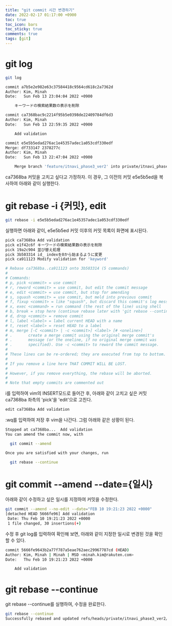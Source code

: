 ```yaml
---
title: "git commit 시간 변경하기"
date: 2022-02-17 01:17:00 +0900
toc: true
toc_icon: bars
toc_sticky: true
comments: true
tags: [git]
---
```


# git log

```bash
git log
```

```bash
commit a7b5e2e982e63c37584418c9564cd618c2a7362d
Author: Kim, Minah
Date:   Sun Feb 13 23:04:04 2022 +0900

    キーワードの検索結果数の表示を削除

commit ca7368bac9c2214f95b5e0398de22409784df6d3
Author: Kim, Minah
Date:   Sun Feb 13 22:59:35 2022 +0900

    Add validation

commit e5e5b5edad276ac1e45357adec1a053cdf330edf
Merge: df733147 2378277c
Author: Kim, Minah
Date:   Sun Feb 13 22:47:04 2022 +0900

    Merge branch 'feature/itnavi_phase3_ver2' into private/itnavi_phase3_ver2/dev_minah
```

ca7368ba 커밋을 고치고 싶다고 가정하자.
이 경우, 그 이전의 커밋 e5e5b5ed을 복사하여 아래와 같이 실행한다.

# git rebase -i {커밋}, edit

```bash
git rebase -i e5e5b5edad276ac1e45357adec1a053cdf330edf
```

실행하면 아래와 같이, e5e5b5ed 커밋 이후의 커밋 목록이 화면에 표시된다.

```bash
pick ca7368ba Add validation
pick e1f42c6f キーワードの検索結果数の表示を削除
pick 19a2c904 並び替え処理
pick 3b503314 id_ indexを0から始まるように変更
pick ca911123 Modify validation for 'keyword'

# Rebase ca7368ba..ca911123 onto 3b503314 (5 commands)
#
# Commands:
# p, pick <commit> = use commit
# r, reword <commit> = use commit, but edit the commit message
# e, edit <commit> = use commit, but stop for amending
# s, squash <commit> = use commit, but meld into previous commit
# f, fixup <commit> = like "squash", but discard this commit's log message
# x, exec <command> = run command (the rest of the line) using shell
# b, break = stop here (continue rebase later with 'git rebase --continue')
# d, drop <commit> = remove commit
# l, label <label> = label current HEAD with a name
# t, reset <label> = reset HEAD to a label
# m, merge [-C <commit> | -c <commit>] <label> [# <oneline>]
# .       create a merge commit using the original merge commit's
# .       message (or the oneline, if no original merge commit was
# .       specified). Use -c <commit> to reword the commit message.
#
# These lines can be re-ordered; they are executed from top to bottom.
#
# If you remove a line here THAT COMMIT WILL BE LOST.
#
# However, if you remove everything, the rebase will be aborted.
#
# Note that empty commits are commented out
```

i를 입력하여 vim의 INSERT모드로 들어간 후, 아래와 같이 고치고 싶은 커밋 ca7368ba 좌측의 'pick'을 'edit'으로 고친다.

```bash
edit ca7368ba Add validation
```

:wq를 입력하여 저장 후 vim을 나간다. 그럼 아래와 같은 상황이 된다.

```bash
Stopped at ca7368ba...  Add validation
You can amend the commit now, with

  git commit --amend

Once you are satisfied with your changes, run

  git rebase --continue
```

# git commit --amend --date={일시}

아래와 같이 수정하고 싶은 일시를 지정하여 커밋을 수정한다.

```bash
git commit --amend --no-edit --date="FEB 10 19:21:23 2022 +0000"
[detached HEAD 5666fe96] Add validation
 Date: Thu Feb 10 19:21:23 2022 +0000
 1 file changed, 30 insertions(+)
```

수정 후 git log를 입력하여 확인해 보면, 아래와 같이 지정한 일시로 변경된 것을 확인할 수 있다.

```bash
commit 5666fe9643b2a77f787a5eae762aec29967787cd (HEAD)
Author: Kim, Minah | Minah | MSD <minah.kim@rakuten.com>
Date:   Thu Feb 10 19:21:23 2022 +0000

    Add validation
```

# git rebase --continue

git rebase --continue를 실행하여, 수정을 완료한다.

```bash
git rebase --continue
Successfully rebased and updated refs/heads/private/itnavi_phase3_ver2/dev_minah.
```

